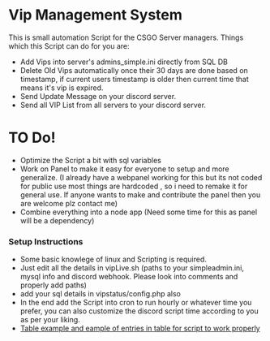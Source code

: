 # Vip Management System
This is small automation Script for the CSGO Server managers.
Things which this Script can do for you are:
 - Add Vips into server's admins_simple.ini directly from SQL DB
 - Delete Old Vips automatically once their 30 days are done based on timestamp, if current users timestamp is older then       current time that means it's vip is expired.
 - Send Update Message on your discord server.
 - Send all VIP List from all servers to your discord server.

# TO Do!
 - Optimize the Script a bit with sql variables
  - Work on Panel to make it easy for everyone to setup and more generalize. 
    (I already have a webpanel working for this but its not coded for public use most things are hardcoded , so i need to remake it for general use. If anyone wants to make and contribute the panel then you are welcome plz contact me)
  - Combine everything into a node app (Need some time for this as panel will be a dependency)

### Setup Instructions
 - Some basic knowlege of linux and Scripting is required.
 - Just edit all the details in vipLive.sh (paths to your simpleadmin.ini, mysql info and discord webhook. Please look into comments and properly add paths)
 - add your sql details in vipstatus/config.php also
 - In the end add the Script into cron to run hourly or whatever time you prefer, you can also customize the discord script time according to you as per your liking. 
 - [Table example and eample of entries in table for script to work properly](https://github.com/Summer-16/CSGO-VIP-management-system/blob/master/Table_example.png) 

